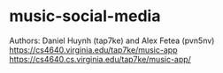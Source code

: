 ﻿# music-social-media

Authors: Daniel Huynh (tap7ke) and Alex Fetea (pvn5nv)
[https://cs4640.virginia.edu/tap7ke/music-app
](https://cs4640.cs.virginia.edu/tap7ke/music-app/)https://cs4640.cs.virginia.edu/tap7ke/music-app/
